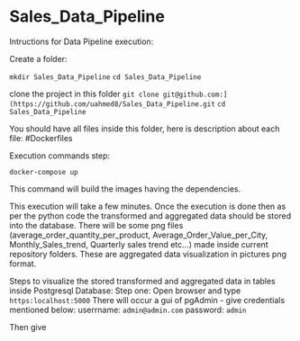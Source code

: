 # Sales_Data_Pipeline
Intructions for Data Pipeline execution:

Create a folder:

`mkdir Sales_Data_Pipeline`
`cd Sales_Data_Pipeline`

clone the project in this folder
`git clone git@github.com:](https://github.com/uahmed8/Sales_Data_Pipeline.git`
`cd Sales_Data_Pipeline`

You should have all files inside this folder, here is description about each file:
#Dockerfiles


Execution commands step:

`docker-compose up`

This command will build the images having the dependencies.

This execution will take a few minutes. Once the execution is done then as per the python code the transformed and aggregated data should be stored into the database. There will be some png files (average_order_quantity_per_product, Average_Order_Value_per_City, Monthly_Sales_trend, Quarterly sales trend etc...) made inside current repository folders. These are aggregated data visualization in pictures png format.

Steps to visualize the stored transformed and aggregated data in tables inside Postgresql Database:
Step one: Open browser and type `https:localhost:5000`
There will occur a gui of pgAdmin - give credentials mentioned below:
userrname: `admin@admin.com`
password: `admin`

Then give







